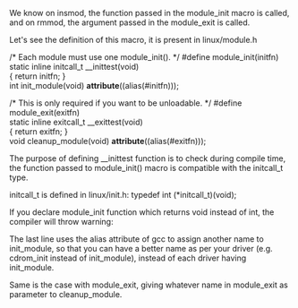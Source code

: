 We know on insmod, the function passed in the module_init macro is called, and on rmmod, the argument passed in the module_exit is called.

Let's see the definition of this macro, it is present in linux/module.h

/* Each module must use one module_init(). */
#define module_init(initfn)                 \
    static inline initcall_t __inittest(void)       \
    { return initfn; }                  \
    int init_module(void) __attribute__((alias(#initfn)));

/* This is only required if you want to be unloadable. */
#define module_exit(exitfn)                 \
    static inline exitcall_t __exittest(void)       \
    { return exitfn; }                  \
    void cleanup_module(void) __attribute__((alias(#exitfn)));

The purpose of defining __inittest function is to check during compile time, the function passed to module_init() macro is compatible with the initcall_t type.

initcall_t is defined in linux/init.h:
typedef int (*initcall_t)(void);

If you declare module_init function which returns void instead of int, the compiler will throw warning:

The last line uses the alias attribute of gcc to assign another name to init_module, so that you can have a better name as per your driver (e.g. cdrom_init instead of init_module), instead of each driver having init_module. 

Same is the case with module_exit, giving whatever name in module_exit as parameter to cleanup_module.
